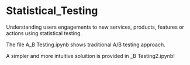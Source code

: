 # Statistical_Testing

Understanding users engagements to new services, products, features or actions using statistical testing.

The file A_B Testing.ipynb shows traditional A/B testing approach. 

A simpler and more intuitive soluition is provided in _B Testing2.ipynb!

